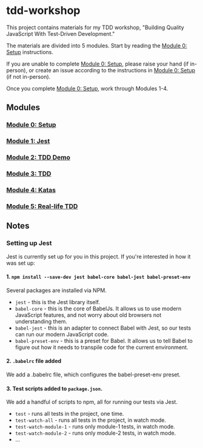 # tdd-workshop
This project contains materials for my TDD workshop, "Building Quality JavaScript With Test-Driven Development."

The materials are divided into 5 modules. Start by reading the [Module 0: Setup](./module-0/README.md) instructions. 

If you are unable to complete [Module 0: Setup](./module-0/README.md), please raise your hand (if in-person), or create an issue according to the instructions in [Module 0: Setup](./module-0/README.md) (if not in-person). 

Once you complete [Module 0: Setup](./module-0/README.md), work through Modules 1-4.



## Modules

### [Module 0: Setup](./module-0/README.md)

### [Module 1: Jest](./module-1/README.md)

### [Module 2: TDD Demo](./module-2/README.md)

### [Module 3: TDD](./module-3/README.md)

### [Module 4: Katas](./module-4/README.md)

### [Module 5: Real-life TDD](./module-5/README.md)

## Notes

### Setting up Jest

Jest is currently set up for you in this project. If you're interested in how it was set up:

#### 1. `npm install --save-dev jest babel-core babel-jest babel-preset-env`

Several packages are installed via NPM.

* `jest` - this is the Jest library itself.
* `babel-core` - this is the core of BabelJs. It allows us to use modern JavaScript features, and not worry about old browsers not understanding them.
* `babel-jest` - this is an adapter to connect Babel with Jest, so our tests can run our modern JavaScript code.
* `babel-preset-env` - this is a preset for Babel. It allows us to tell Babel to figure out how it needs to transpile code for the current environment.

#### 2. `.babelrc` file added

We add a .babelrc file, which configures the babel-preset-env preset.

#### 3. Test scripts added to `package.json`. 

We add a handful of scripts to npm, all for running our tests via Jest.

* `test` - runs all tests in the project, one time.
* `test-watch-all` - runs all tests in the project, in watch mode.
* `test-watch-module-1` - runs only module-1 tests, in watch mode.
* `test-watch-module-2` - runs only module-2 tests, in watch mode.
* ...
